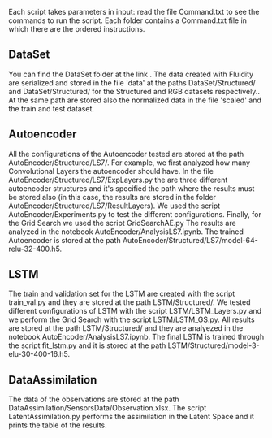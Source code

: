 Each script takes parameters in input: read the file Command.txt to see the commands to run the script.
Each folder contains a Command.txt file in which there are the ordered instructions.

## DataSet
You can find the DataSet folder at the link .
The data created with Fluidity are serialized and stored in the file 'data' at the paths DataSet/Structured/ and DataSet/Structured/ for the Structured and RGB datasets respectively..
At the same path are stored also the normalized data in the file 'scaled' and the train and test dataset.

## Autoencoder
All the configurations of the Autoencoder tested are stored at the path AutoEncoder/Structured/LS7/.
For example, we first analyzed how many Convolutional Layers the autoencoder should have. In the file AutoEncoder/Structured/LS7/ExpLayers.py the are three different autoencoder structures and it's specified the path where the results must be stored also (in this case, the results are stored in the folder AutoEncoder/Structured/LS7/ResultLayers).
We used the script AutoEncoder/Experiments.py to test the different configurations.
Finally, for the Grid Search we used the script GridSearchAE.py
The results are analyzed in the notebook AutoEncoder/AnalysisLS7.ipynb.
The trained Autoencoder is stored at the path AutoEncoder/Structured/LS7/model-64-relu-32-400.h5.

## LSTM
The train and validation set for the LSTM are created with the script train_val.py and they are stored at the path LSTM/Structured/.
We tested different configurations of LSTM with the script LSTM/LSTM_Layers.py and we perform the Grid Search with the script LSTM/LSTM_GS.py.
All results are stored at the path LSTM/Structured/ and they are analyezed in the notebook AutoEncoder/AnalysisLS7.ipynb.
The final LSTM is trained through the script fit_lstm.py and it is stored at the path LSTM/Structured/model-3-elu-30-400-16.h5.

## DataAssimilation
The data of the observations are stored at the path DataAssimilation/SensorsData/Observation.xlsx.
The script LatentAssimilation.py performs the assimilation in the Latent Space and it prints the table of the results.


